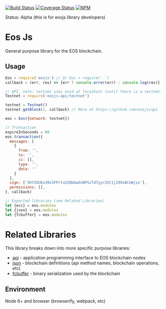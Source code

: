 [![Build Status](https://travis-ci.org/eosjs/eosjs.svg?branch=master)](https://travis-ci.org/eosjs/eosjs)
[![Coverage Status](https://coveralls.io/repos/github/eosjs/eosjs/badge.svg?branch=master)](https://coveralls.io/github/eosjs/eosjs?branch=master)
[![NPM](https://img.shields.io/npm/v/eosjs-general.svg)](https://www.npmjs.org/package/eosjs-general)

Status: Alpha (this is for eosjs library developers)

# Eos Js

General purpose library for the EOS blockchain.

## Usage

```javascript
Eos = require('eosjs') // Or Eos = require('.')
callback = (err, res) => {err ? console.error(err) : console.log(res)}

// API, note: testnet uses eosd at localhost (until there is a testnet)
Testnet = require('eosjs-api/testnet')

testnet = Testnet()
testnet.getBlock(1, callback) // More at https://github.com/eosjs/api

eos = Eos({network: testnet})

// Transaction
expireInSeconds = 60
eos.transaction({
  messages: [
    {
      from: '',
      to: '',
      cc: [],
      type: '',
      data: ''
    }
  ],
  sign: ['5KYZdUEo39z3FPrtuX2QbbwGnNP5zTd7yyr2SC1j299sBCnWjss'],
  permissions: [],
}, callback)

// Exported libraries (see Related Libraries)
let {ecc} = eos.modules
let {json} = eos.modules
let {fcbuffer} = eos.modules
```

# Related Libraries

This library breaks down into more specific purpose libraries:

* [api](https://github.com/eosjs/api) - application programming interface to EOS blockchain nodes
* [json](https://github.com/eosjs/json) - blockchain definitions (api method names, blockchain operations, etc)
* [fcbuffer](https://github.com/jcalfee/fcbuffer) - binary serialization used by the blockchain

## Environment

Node 6+ and browser (browserify, webpack, etc)
